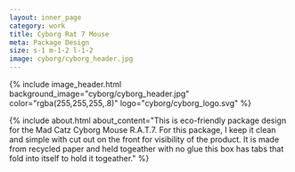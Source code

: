 ```yaml
---
layout: inner_page
category: work
title: Cyborg Rat 7 Mouse
meta: Package Design
size: s-1 m-1-2 l-1-2
image: cyborg/cyborg_header.jpg
---
```


{% include image_header.html background_image="cyborg/cyborg_header.jpg" color="rgba(255,255,255,.8)" logo="cyborg/cyborg_logo.svg" %}

{% include about.html about_content="This is eco-friendly package design for the Mad Catz Cyborg Mouse R.A.T.7. For this package, I keep it clean and simple with cut out on the front for visibility of the product. It is made from recycled paper and held togeather with no glue this box has tabs that fold into itself to hold it togeather." %}